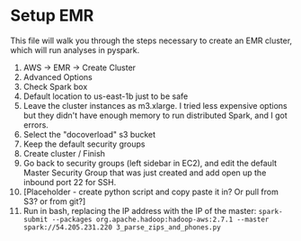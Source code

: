 # Setup EMR

This file will walk you through the steps necessary to create an EMR cluster, which will run analyses in pyspark.

1. AWS -> EMR -> Create Cluster
2. Advanced Options
3. Check Spark box
4. Default location to us-east-1b just to be safe
5. Leave the cluster instances as m3.xlarge. I tried less expensive options but they didn't have enough memory to run distributed Spark, and I got errors.
6. Select the "docoverload" s3 bucket
7. Keep the default security groups
8. Create cluster / Finish
9. Go back to security groups (left sidebar in EC2), and edit the default Master Security Group that was just created and add open up the inbound port 22 for SSH.
10. [Placeholder - create python script and copy paste it in? Or pull from S3? or from git?]
11. Run in bash, replacing the IP address with the IP of the master: `spark-submit --packages org.apache.hadoop:hadoop-aws:2.7.1 --master spark://54.205.231.220 3_parse_zips_and_phones.py`


